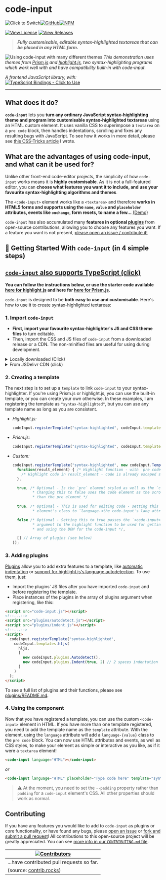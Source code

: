 # code-input

![Click to Switch](https://img.shields.io/static/v1?label=&message=Click%20to%20Switch:%20&color=grey&style=for-the-badge)[![GitHub](https://img.shields.io/static/v1?label=&message=GitHub&color=navy&style=for-the-badge&logo=github)](https://github.com/WebCoder49/code-input)[![NPM](https://img.shields.io/static/v1?label=&message=NPM&color=red&style=for-the-badge&logo=npm)](https://www.npmjs.com/package/@webcoder49/code-input)

[![View License](https://img.shields.io/github/license/webcoder49/code-input?style=for-the-badge)](LICENSE) [![View Releases](https://img.shields.io/github/v/release/webcoder49/code-input?style=for-the-badge)](https://github.com/WebCoder49/code-input/releases)

<div id="markdown-only">

> ___Fully customisable, editable syntax-highlighted textareas that can be placed in any HTML form.___

![Using code-input with many different themes](https://user-images.githubusercontent.com/69071853/133924472-05edde5c-23e7-4350-a41b-5a74d2dc1a9a.gif)
*This demonstration uses themes from [Prism.js](https://prismjs.com/) and [highlight.js](https://highlightjs.org/), two syntax-highlighting programs which work well with and have compatibility built-in with code-input.*

</div>
<div hidden onload="/* Only the website can run JavaScript */ document.getElementById('markdown-only').setAttribute('hidden', true); document.getElementById('website-only').removeAttribute('hidden');" id="website-only">

Test website content

</div>
<script>
</script>

*A frontend JavaScript library, with:*<br/>
[![TypeScript Bindings - Click to Use](https://img.shields.io/static/v1?label=TypeScript%20Bindings&message=Click%20to%20Use&style=for-the-badge&color=blue&logo=typescript&logoColor=white)](https://github.com/WebCoder49/code-input-for-typescript)

---

## What does it do?
**`code-input`** lets you **turn any ordinary JavaScript syntax-highlighting theme and program into customisable syntax-highlighted textareas** using an HTML custom element. It uses vanilla CSS to superimpose a `textarea` on a `pre code` block, then handles indentations, scrolling and fixes any resulting bugs with JavaScript. To see how it works in more detail, please see [this CSS-Tricks article](https://css-tricks.com/creating-an-editable-textarea-that-supports-syntax-highlighted-code/ "Creating an Editable Textarea That Supports Syntax-Highlighted Code") I wrote.

## What are the advantages of using code-input, and what can it be used for?
Unlike other front-end code-editor projects, the simplicity of how `code-input` works means it is **highly customisable**. As it is not a full-featured editor, you can **choose what features you want it to include, and use your favourite syntax-highlighting algorithms and themes**.

The `<code-input>` element works like a `<textarea>` and therefore **works in HTML5 forms and supports using the `name`, `value` and `placeholder` attributes, events like `onchange`, form resets, to name a few...** [(Demo)](https://codepen.io/WebCoder49/details/JjmqjZv)

`code-input` has also accumulated many **features in optional [plugins](./plugins/README.md)** from open-source contributions, allowing you to choose any features you want. If a feature you want is not present, [please open an issue / contribute it!](#contributing)

## 🚀 Getting Started With `code-input` (in 4 simple steps)

## [`code-input` also supports TypeScript (click)](https://github.com/WebCoder49/code-input-for-typescript)

**You can follow the instructions below, or use the starter code available [here for highlight.js](https://codepen.io/WebCoder49/pen/vYMpMoJ?editors=1100) and here for [here for Prism.js](https://codepen.io/WebCoder49/pen/ExzNRyb?editors=1100).**

`code-input` is designed to be **both easy to use and customisable**. Here's how to use it to create syntax-highlighted textareas: 

### 1. Import `code-input`
- **First, import your favourite syntax-highlighter's JS and CSS theme files** to turn editable. 
- Then, import the CSS and JS files of `code-input` from a downloaded release or a CDN. The non-minified files are useful for using during development.

<details>
<summary>
Locally downloaded (Click)
</summary>

```html
<!--In the <head>-->
<script src="path/to/code-input.min.js"></script>
<link rel="stylesheet" href="path/to/code-input.min.css">
```
</details>
<details>
<summary>
From JSDelivr CDN (click)
</summary>

```html
<!--In the <head>-->
<script src="https://cdn.jsdelivr.net/gh/WebCoder49/code-input@2.2/code-input.min.js"></script>
<link rel="stylesheet" href="https://cdn.jsdelivr.net/gh/WebCoder49/code-input@2.2/code-input.min.css">
```
</details>

### 2. Creating a template
The next step is to set up a `template` to link `code-input` to your syntax-highlighter. If you're using Prism.js or highlight.js, you can use the built-in template, or you can create your own otherwise. In these examples, I am registering the template as `"syntax-highlighted"`, but you can use any template name as long as you are consistent.

- *Highlight.js:*
  ```js
  codeInput.registerTemplate("syntax-highlighted", codeInput.templates.hljs(hljs, [] /* Array of plugins (see below) */));
  ```

- *Prism.js:*
  ```js
  codeInput.registerTemplate("syntax-highlighted", codeInput.templates.prism(Prism, [] /* Array of plugins (see below) */));
  ```

- *Custom:*
  ```js
  codeInput.registerTemplate("syntax-highlighted", new codeInput.Template(
    function(result_element) { /* Highlight function - with `pre code` code element */
      /* Highlight code in result_element - code is already escaped so it doesn't become HTML */
    },

    true, /* Optional - Is the `pre` element styled as well as the `code` element?
           * Changing this to false uses the code element as the scrollable one rather
           * than the pre element */
          
    true, /* Optional - This is used for editing code - setting this to true sets the `code`
           * element's class to `language-<the code-input's lang attribute>` */

    false /* Optional - Setting this to true passes the `<code-input>` element as a second
           * argument to the highlight function to be used for getting data- attribute values
           * and using the DOM for the code-input */,

    [] // Array of plugins (see below)
  ));
  ```

### 3. Adding plugins
[Plugins](./plugins/) allow you to add extra features to a template, like [automatic indentation](plugins/indent.js) or [support for highlight.js's language autodetection](plugins/autodetect.js). To use them, just:
- Import the plugins' JS files after you have imported `code-input` and before registering the template.
- Place instances of the plugins in the array of plugins argument when registering, like this:
```html
<script src="code-input.js"></script>
<!--...-->
<script src="plugins/autodetect.js"></script>
<script src="plugins/indent.js"></script>
<!--...-->
<script>
  codeInput.registerTemplate("syntax-highlighted", 
    codeInput.templates.hljs(
      hljs, 
      [
        new codeInput.plugins.Autodetect(), 
        new codeInput.plugins.Indent(true, 2) // 2 spaces indentation
      ]
    )
  );
</script>
```

To see a full list of plugins and their functions, please see [plugins/README.md](./plugins/README.md).

### 4. Using the component
Now that you have registered a template, you can use the custom `<code-input>` element in HTML. If you have more than one template registered, you need to add the template name as the `template` attribute. With the element, using the `language` attribute will add a `language-{value}` class to the `pre code` block. You can now use HTML attributes and events, as well as CSS styles, to make your element as simple or interactive as you like, as if it were a `textarea` element! 
  ```HTML
  <code-input language="HTML"></code-input>
  ```
  *or*
  ```HTML
  <code-input language="HTML" placeholder="Type code here" template="syntax-highlighted" onchange="console.log('Your code is', this.value)">&lt; href='https://github.com/WebCoder49/code-input'>code-input&lt;/a></code-input>
  ```

> ⚠️ At the moment, you need to set the `--padding` property rather than `padding` for a `code-input` element's CSS. All other properties should work as normal.

## Contributing
If you have any features you would like to add to `code-input` as plugins or core functionality, or have found any bugs, please [open an issue](https://github.com/WebCoder49/code-input/issues) or [fork and submit a pull request](https://github.com/WebCoder49/code-input/fork)! All contributions to this open-source project will be greatly appreciated. You can see [more info in our `CONTRIBUTING.md` file](CONTRIBUTING.md).


|[![Contributors](https://contrib.rocks/image?repo=WebCoder49%2Fcode-input)](https://github.com/WebCoder49/code-input/graphs/contributors)|
|---|
|...have contributed pull requests so far.|
|(source: [contrib.rocks](https://contrib.rocks))|
